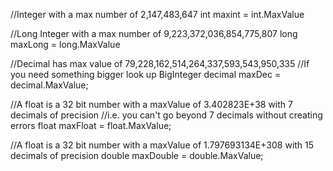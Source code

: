 //Integer with a max number of 2,147,483,647
int maxint = int.MaxValue

//Long Integer with a max number of 9,223,372,036,854,775,807
long maxLong = long.MaxValue

//Decimal has max value of 79,228,162,514,264,337,593,543,950,335
//If you need something bigger look up BigInteger
decimal maxDec = decimal.MaxValue;

//A float is a 32 bit number with a maxValue of 3.402823E+38 with 7 decimals of precision
//i.e. you can't go beyond 7 decimals without creating errors
float maxFloat = float.MaxValue;

//A float is a 32 bit number with a maxValue of 1.797693134E+308 with 15 decimals of precision
double maxDouble = double.MaxValue;
